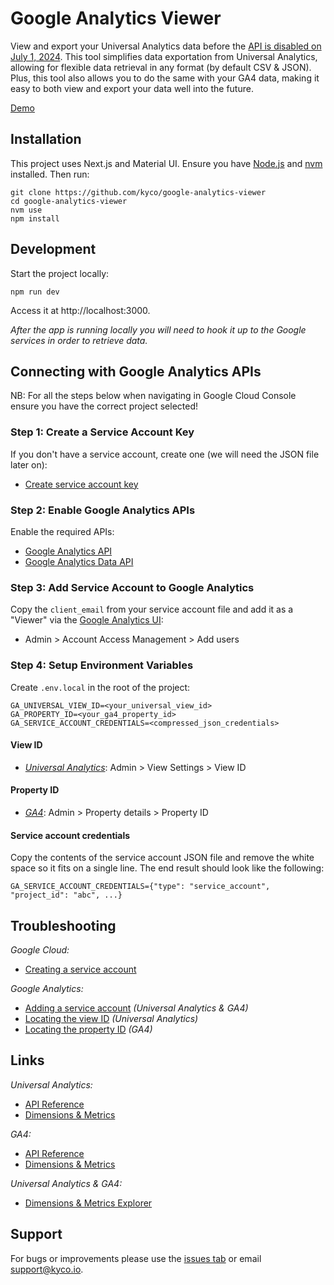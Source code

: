 # Google Analytics Viewer

View and export your Universal Analytics data before the [API is disabled on July 1, 2024](https://support.google.com/analytics/answer/11583528). This tool simplifies data exportation from Universal Analytics, allowing for flexible data retrieval in any format (by default CSV & JSON). Plus, this tool also allows you to do the same with your GA4 data, making it easy to both view and export your data well into the future.

[Demo](https://google-analytics-viewer.vercel.app/)


## Installation

This project uses Next.js and Material UI. Ensure you have [Node.js](https://nodejs.org/en) and [nvm](https://github.com/nvm-sh/nvm) installed. Then run:
```
git clone https://github.com/kyco/google-analytics-viewer
cd google-analytics-viewer
nvm use
npm install
```


## Development

Start the project locally:
```
npm run dev
```
Access it at http://localhost:3000.

_After the app is running locally you will need to hook it up to the Google services in order to retrieve data._


## Connecting with Google Analytics APIs

NB: For all the steps below when navigating in Google Cloud Console ensure you have the correct project selected!

### Step 1: Create a Service Account Key

If you don't have a service account, create one (we will need the JSON file later on):

- [Create service account key](https://console.cloud.google.com/iam-admin/serviceaccounts?walkthrough_id=iam--create-service-account-keys&start_index=1#step_index=1)

### Step 2: Enable Google Analytics APIs

Enable the required APIs:
- [Google Analytics API](https://console.cloud.google.com/apis/api/analytics.googleapis.com)
- [Google Analytics Data API](https://console.cloud.google.com/apis/api/analyticsdata.googleapis.com)

### Step 3: Add Service Account to Google Analytics

Copy the `client_email` from your service account file and add it as a "Viewer" via the [Google Analytics UI](https://analytics.google.com/analytics/web/):
- Admin > Account Access Management > Add users

### Step 4: Setup Environment Variables

Create `.env.local` in the root of the project:
```env
GA_UNIVERSAL_VIEW_ID=<your_universal_view_id>
GA_PROPERTY_ID=<your_ga4_property_id>
GA_SERVICE_ACCOUNT_CREDENTIALS=<compressed_json_credentials>
```

#### View ID

- _[Universal Analytics]((https://analytics.google.com/analytics/web/))_: Admin > View Settings > View ID

#### Property ID

- _[GA4]((https://analytics.google.com/analytics/web/))_: Admin > Property details > Property ID

#### Service account credentials

Copy the contents of the service account JSON file and remove the white space so it fits on a single line. The end result should look like the following:
```
GA_SERVICE_ACCOUNT_CREDENTIALS={"type": "service_account", "project_id": "abc", ...}
```


## Troubleshooting

_Google Cloud:_
- [Creating a service account](https://cloud.google.com/iam/docs/keys-create-delete#creating)

_Google Analytics:_
- [Adding a service account](https://support.google.com/analytics/answer/1009702#Add) _(Universal Analytics & GA4)_
- [Locating the view ID](https://reflectivedata.com/documentation/google-analytics-reports/finding-view-id/#:~:text=Go%20to%20Admin%20settings%20in%20Google%20Analytics&text=In%20the%20admin%20section%2C%20click,will%20find%20the%20view%20ID.) _(Universal Analytics)_
- [Locating the property ID](https://developers.google.com/analytics/devguides/reporting/data/v1/property-id#google_analytics) _(GA4)_


## Links

_Universal Analytics:_
- [API Reference](https://developers.google.com/analytics/devguides/reporting/core/v3/coreDevguide#build-a-core-reporting-api-query)
- [Dimensions & Metrics](https://developers.google.com/analytics/devguides/reporting/core/v3/reference#dimensions)

_GA4:_
- [API Reference](https://developers.google.com/analytics/devguides/reporting/data/v1)
- [Dimensions & Metrics](https://developers.google.com/analytics/devguides/reporting/data/v1/api-schema)

_Universal Analytics & GA4:_
- [Dimensions & Metrics Explorer](https://ga-dev-tools.google/dimensions-metrics-explorer/)

## Support

For bugs or improvements please use the [issues tab](https://github.com/kyco/google-analytics-viewer/issues) or email [support@kyco.io](mailto:support@kyco.io).
